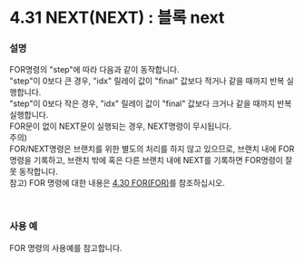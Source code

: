 ﻿# 4.31 NEXT(NEXT) : 블록 next


### 설명
FOR명령의 "step"에 따라 다음과 같이 동작합니다.  
"step"이 0보다 큰 경우, "idx" 릴레이 값이 "final" 값보다 적거나 같을 때까지 반복 실행합니다.  
"step"이 0보다 작은 경우, "idx" 릴레이 값이 "final" 값보다 크거나 같을 때까지 반복 실행합니다.  
FOR문이 없이 NEXT문이 실행되는 경우, NEXT명령이 무시됩니다.  
주의)  
FOR/NEXT명령은 브랜치를 위한 별도의 처리를 하지 않고 있으므로, 브랜치 내에 FOR명령을 기록하고, 브랜치 밖에 혹은 다른 브랜치 내에 NEXT를 기록하면 FOR명령이 잘못 동작합니다.  
참고) FOR 명령에 대한 내용은 [4.30 FOR(FOR)](./30-for)를 참조하십시오.

<br>

### 사용 예

FOR 명령의 사용예를 참고합니다.
